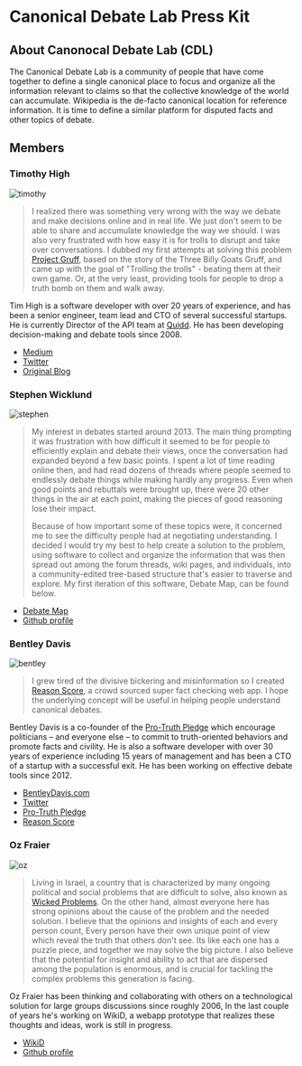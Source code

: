 
# Canonical Debate Lab Press Kit

## About Canonocal Debate Lab (CDL)
The Canonical Debate Lab is a community of people that have come together to define a single canonical place to focus and organize all the information relevant to claims so that the collective knowledge of the world can accumulate. Wikipedia is the de-facto canonical location for reference information. It is time to define a similar platform for disputed facts and other topics of debate.

## Members

### Timothy High
![timothy](https://avatars1.githubusercontent.com/u/72254?s=400&u=85627866a22aa7bf97c4ec027c32f21051ef1f5d&v=4)

> I realized there was something very wrong with the way we debate and make decisions online and in real life. We just don't seem to be able to share and accumulate knowledge the way we should. I was also very frustrated with how easy it is for trolls to disrupt and take over conversations. I dubbed my first attempts at solving this problem [Project Gruff](https://gruff.org/), based on the story of the Three Billy Goats Gruff, and came up with the goal of "Trolling the trolls" - beating them at their own game. Or, at the very least, providing tools for people to drop a truth bomb on them and walk away.

Tim High is a software developer with over 20 years of experience, and has been a senior engineer, team lead and CTO of several successful startups. He is currently Director of the API team at [Quidd](https://quidd.co). He has been developing decision-making and debate tools since 2008.

 - [Medium](https://medium.com/@bigokro)
 - [Twitter](https://twitter.com/bigokro)
 - [Original Blog](http://timhigh.wordpress.com)

### Stephen Wicklund
![stephen](https://avatars3.githubusercontent.com/u/5303978?s=460&v=4)

> My interest in debates started around 2013. The main thing prompting it was frustration with how difficult it seemed to be for people to efficiently explain and debate their views, once the conversation had expanded beyond a few basic points. I spent a lot of time reading online then, and had read dozens of threads where people seemed to endlessly debate things while making hardly any progress. Even when good points and rebuttals were brought up, there were 20 other things in the air at each point, making the pieces of good reasoning lose their impact.
>
> Because of how important some of these topics were, it concerned me to see the difficulty people had at negotiating understanding. I decided I would try my best to help create a solution to the problem, using software to collect and organize the information that was then spread out among the forum threads, wiki pages, and individuals, into a community-edited tree-based structure that's easier to traverse and explore. My first iteration of this software, Debate Map, can be found below.

 - [Debate Map](https://debatemap.live)
 - [Github profile](https://github.com/Venryx)

### Bentley Davis
![bentley](https://avatars0.githubusercontent.com/u/1606382?s=460&v=4)

> I grew tired of the divisive bickering and misinformation so I created [Reason Score](https://reasonscore.com/), a crowd sourced super fact checking web app. I hope the underlying concept will be useful in helping people understand canonical debates.

Bentley Davis is a co-founder of the [Pro-Truth Pledge](https://ProTruthPledge.org) which encourage politicians – and everyone else – to commit to truth-oriented behaviors and promote facts and civility. He is also a software developer with over 30 years of experience including 15 years of management and has been a CTO of a startup with a successful exit. He has been working on effective debate tools since 2012. 

 - [BentleyDavis.com](https://BentleyDavis.com)
 - [Twitter](https://twitter.com/bntlyd)
 - [Pro-Truth Pledge](https://ProTruthPledge.org)
 - [Reason Score](https://reasonscore.com/)

### Oz Fraier
![oz](https://drive.google.com/uc?export=view&id=1IYABWsx1N56oO7lYykuqJkrjnkaIvps7)
> Living in Israel, a country that is characterized by many ongoing political and social problems that are difficult to solve, also known as [Wicked Problems](https://en.wikipedia.org/wiki/Wicked_problem).
>On the other hand, almost everyone here has strong opinions about the cause of the problem and the needed solution.
>I believe that the opinions and insights of each and every person count, 
>Every person have their own unique point of view which reveal the truth that others don't see.
>Its like each one has a puzzle piece, and together we may solve the big picture.
>I also believe that the potential for insight and ability to act that are dispersed among the population is enormous, and is crucial for tackling the complex problems this generation is facing.

Oz Fraier has been thinking and collaborating with others on a technological solution for large groups discussions since roughly 2006, In the last couple of years he's working on WikiD, a webapp prototype that realizes these thoughts and ideas, work is still in progress.


- [WikiD](https://www.wikidapp.herokuapp.com)
- [Github profile](https://github.com/OzFri)
